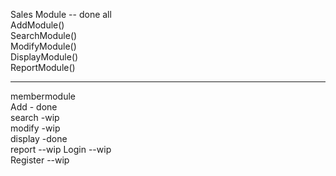 Sales Module  -- done all  
AddModule()  
SearchModule()  
ModifyModule()  
DisplayModule()  
ReportModule()  

-------------------------  
membermodule  
Add  - done  
search  -wip  
modify -wip  
display  -done  
report  --wip
Login   --wip  
Register --wip  
